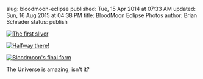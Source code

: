 slug: bloodmoon-eclipse
published: Tue, 15 Apr 2014 at 07:33 AM
updated: Sun, 16 Aug 2015 at 04:38 PM
title: BloodMoon Eclipse Photos
author: Brian Schrader
status: publish

<a href="http://brianschrader.com/images/blog/blodmoon-1.jpg">![The first sliver](http://brianschrader.com/images/blog/blodmoon-1-comp.jpg)</a>

<a href="http://brianschrader.com/images/blog/blodmoon-3.jpg">![Halfway there!](http://brianschrader.com/images/blog/blodmoon-2-comp.jpg)</a>

<a href="http://brianschrader.com/images/blog/blodmoon-3.jpg">![Bloodmoon's final form](http://brianschrader.com/images/blog/blodmoon-3-comp.jpg)</a>

The Universe is amazing, isn't it? 